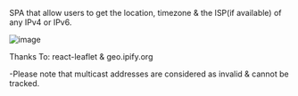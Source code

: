 SPA that allow users to get the location, timezone & the ISP(if available) of any IPv4 or IPv6.


![image](https://github.com/user-attachments/assets/4f6e857c-fa7f-4f5a-9ccf-8b378a7a1be6)


Thanks To: react-leaflet & geo.ipify.org

-Please note that multicast addresses are considered as invalid & cannot be tracked.
